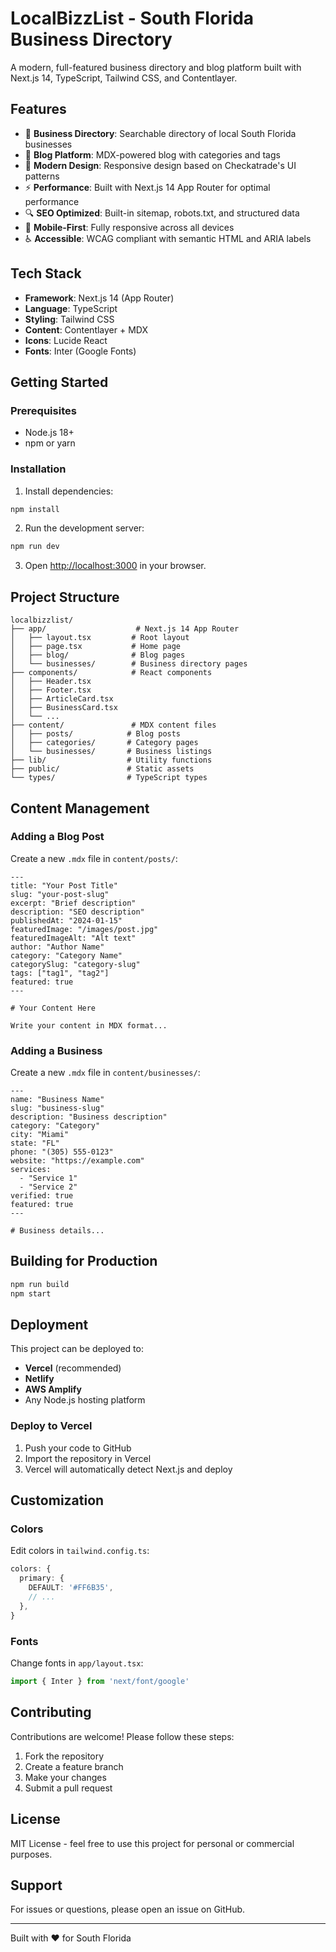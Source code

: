# LocalBizzList - South Florida Business Directory

A modern, full-featured business directory and blog platform built with Next.js 14, TypeScript, Tailwind CSS, and Contentlayer.

## Features

- 🏢 **Business Directory**: Searchable directory of local South Florida businesses
- 📝 **Blog Platform**: MDX-powered blog with categories and tags
- 🎨 **Modern Design**: Responsive design based on Checkatrade's UI patterns
- ⚡ **Performance**: Built with Next.js 14 App Router for optimal performance
- 🔍 **SEO Optimized**: Built-in sitemap, robots.txt, and structured data
- 📱 **Mobile-First**: Fully responsive across all devices
- ♿ **Accessible**: WCAG compliant with semantic HTML and ARIA labels

## Tech Stack

- **Framework**: Next.js 14 (App Router)
- **Language**: TypeScript
- **Styling**: Tailwind CSS
- **Content**: Contentlayer + MDX
- **Icons**: Lucide React
- **Fonts**: Inter (Google Fonts)

## Getting Started

### Prerequisites

- Node.js 18+
- npm or yarn

### Installation

1. Install dependencies:

```bash
npm install
```

2. Run the development server:

```bash
npm run dev
```

3. Open [http://localhost:3000](http://localhost:3000) in your browser.

## Project Structure

```
localbizzlist/
├── app/                    # Next.js 14 App Router
│   ├── layout.tsx         # Root layout
│   ├── page.tsx           # Home page
│   ├── blog/              # Blog pages
│   └── businesses/        # Business directory pages
├── components/            # React components
│   ├── Header.tsx
│   ├── Footer.tsx
│   ├── ArticleCard.tsx
│   ├── BusinessCard.tsx
│   └── ...
├── content/               # MDX content files
│   ├── posts/            # Blog posts
│   ├── categories/       # Category pages
│   └── businesses/       # Business listings
├── lib/                  # Utility functions
├── public/               # Static assets
└── types/                # TypeScript types
```

## Content Management

### Adding a Blog Post

Create a new `.mdx` file in `content/posts/`:

```mdx
---
title: "Your Post Title"
slug: "your-post-slug"
excerpt: "Brief description"
description: "SEO description"
publishedAt: "2024-01-15"
featuredImage: "/images/post.jpg"
featuredImageAlt: "Alt text"
author: "Author Name"
category: "Category Name"
categorySlug: "category-slug"
tags: ["tag1", "tag2"]
featured: true
---

# Your Content Here

Write your content in MDX format...
```

### Adding a Business

Create a new `.mdx` file in `content/businesses/`:

```mdx
---
name: "Business Name"
slug: "business-slug"
description: "Business description"
category: "Category"
city: "Miami"
state: "FL"
phone: "(305) 555-0123"
website: "https://example.com"
services:
  - "Service 1"
  - "Service 2"
verified: true
featured: true
---

# Business details...
```

## Building for Production

```bash
npm run build
npm start
```

## Deployment

This project can be deployed to:

- **Vercel** (recommended)
- **Netlify**
- **AWS Amplify**
- Any Node.js hosting platform

### Deploy to Vercel

1. Push your code to GitHub
2. Import the repository in Vercel
3. Vercel will automatically detect Next.js and deploy

## Customization

### Colors

Edit colors in `tailwind.config.ts`:

```typescript
colors: {
  primary: {
    DEFAULT: '#FF6B35',
    // ...
  },
}
```

### Fonts

Change fonts in `app/layout.tsx`:

```typescript
import { Inter } from 'next/font/google'
```

## Contributing

Contributions are welcome! Please follow these steps:

1. Fork the repository
2. Create a feature branch
3. Make your changes
4. Submit a pull request

## License

MIT License - feel free to use this project for personal or commercial purposes.

## Support

For issues or questions, please open an issue on GitHub.

---

Built with ❤️ for South Florida